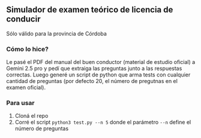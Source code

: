 ## Simulador de examen teórico de licencia de conducir
Sólo válido para la provincia de Córdoba

### Cómo lo hice?
Le pasé el PDF del manual del buen conductor (material de estudio oficial) a Gemini 2.5 pro y pedí que extraiga las preguntas junto a las respuestas correctas.
Luego generé un script de python que arma tests con cualquier cantidad de preguntas (por defecto 20, el número de pregutnas en el examen oficial).

### Para usar
1. Cloná el repo
2. Corré el script `python3 test.py --n 5` donde el parámetro `--n` define el número de preguntas
